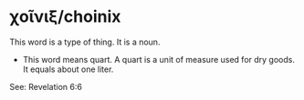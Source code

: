 # χοῖνιξ/choinix 
This word is a type of thing. It is a noun. 

* This word means quart. A quart is a unit of measure used for dry goods. It equals about one liter.

See: Revelation 6:6
